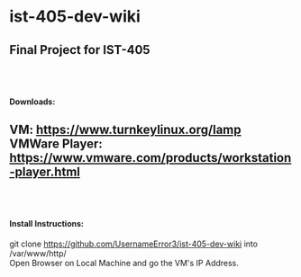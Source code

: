 # ist-405-dev-wiki
Final Project for IST-405<br/>
---
<br/>
<br/>

#### Downloads:<br/>
VM: https://www.turnkeylinux.org/lamp<br/>
VMWare Player: https://www.vmware.com/products/workstation-player.html<br/>
---
<br/>
<br/>

#### Install Instructions:<br/>
git clone https://github.com/UsernameError3/ist-405-dev-wiki into /var/www/http/<br/>
Open Browser on Local Machine and go the VM's IP Address.<br/>
